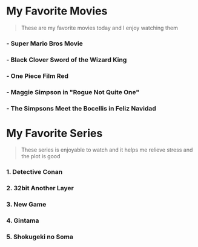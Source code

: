 # My Favorite Movies
> These are my favorite movies today and I enjoy watching them
### - Super Mario Bros Movie
### - Black Clover Sword of the Wizard King
### - One Piece Film Red
### - Maggie Simpson in "Rogue Not Quite One"
### - The Simpsons Meet the Bocellis in Feliz Navidad

# My Favorite Series
> These series is enjoyable to watch and it helps me relieve stress and the plot is good
### 1. Detective Conan
### 2. 32bit Another Layer
### 3. New Game
### 4. Gintama
### 5. Shokugeki no Soma
